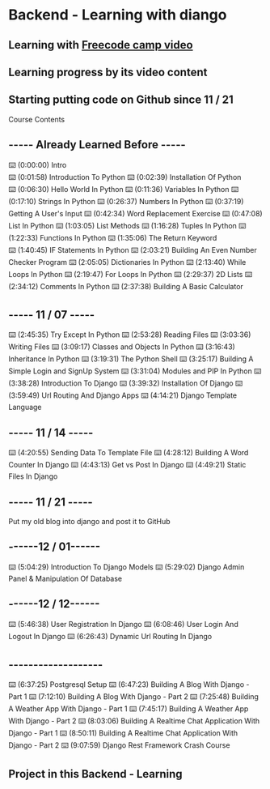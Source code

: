 # Backend - Learning with diango
## Learning with [Freecode camp video](https://youtu.be/jBzwzrDvZ18)
## Learning progress by its video content
## Starting putting code on Github since 11 / 21
Course Contents 
## ----- Already Learned Before -----
⌨️ (0:00:00) Intro     
⌨️ (0:01:58) Introduction To Python
⌨️ (0:02:39) Installation Of Python                       
⌨️ (0:06:30) Hello World In Python
⌨️ (0:11:36) Variables In Python
⌨️ (0:17:10) Strings In Python
⌨️ (0:26:37) Numbers In Python
⌨️ (0:37:19) Getting A User's Input
⌨️ (0:42:34) Word Replacement Exercise
⌨️ (0:47:08) List In Python
⌨️ (1:03:05) List Methods
⌨️ (1:16:28) Tuples In Python
⌨️ (1:22:33) Functions In Python
⌨️ (1:35:06) The Return Keyword                     
⌨️ (1:40:45) IF Statements In Python
⌨️ (2:03:21) Building An Even Number Checker Program
⌨️ (2:05:05) Dictionaries In Python
⌨️ (2:13:40) While Loops In Python
⌨️ (2:19:47) For Loops In Python
⌨️ (2:29:37) 2D Lists
⌨️ (2:34:12) Comments In Python
⌨️ (2:37:38) Building A Basic Calculator
## ----- 11 / 07 -----
⌨️ (2:45:35) Try Except In Python
⌨️ (2:53:28) Reading Files
⌨️ (3:03:36) Writing Files
⌨️ (3:09:17) Classes and Objects In Python
⌨️ (3:16:43) Inheritance In Python
⌨️ (3:19:31) The Python Shell
⌨️ (3:25:17) Building A Simple Login and SignUp System
⌨️ (3:31:04) Modules and PIP In Python
⌨️ (3:38:28) Introduction To Django
⌨️ (3:39:32) Installation Of Django
⌨️ (3:59:49) Url Routing And Django Apps
⌨️ (4:14:21) Django Template Language
## ----- 11 / 14 -----
⌨️ (4:20:55) Sending Data To Template File
⌨️ (4:28:12) Building A Word Counter In Django
⌨️ (4:43:13) Get vs Post In Django
⌨️ (4:49:21) Static Files In Django
## ----- 11 / 21 -----
Put my old blog into django and post it to GitHub 
## ------12 / 01------
⌨️ (5:04:29) Introduction To Django Models
⌨️ (5:29:02) Django Admin Panel & Manipulation Of Database
## ------12 / 12------
⌨️ (5:46:38) User Registration In Django
⌨️ (6:08:46) User Login And Logout In Django
⌨️ (6:26:43) Dynamic Url Routing In Django
## -------------------
⌨️ (6:37:25) Postgresql Setup
⌨️ (6:47:23) Building A Blog With Django - Part 1
⌨️ (7:12:10) Building A Blog With Django - Part 2
⌨️ (7:25:48) Building A Weather App With Django - Part 1
⌨️ (7:45:17) Building A Weather App With Django - Part 2
⌨️ (8:03:06) Building A Realtime Chat Application With Django - Part 1
⌨️ (8:50:11) Building A Realtime Chat Application With Django - Part 2
⌨️ (9:07:59) Django Rest Framework Crash Course
## Project in this Backend - Learning 
